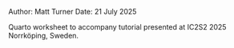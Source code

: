 Author: Matt Turner
Date: 21 July 2025

Quarto worksheet to accompany tutorial presented at IC2S2 2025 Norrköping,
Sweden.
